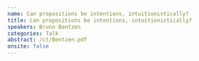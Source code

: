 ```yaml
---
name: Can propositions be intentions, intuitionistically?
title: Can propositions be intentions, intuitionistically?
speakers: Bruno Bentzen
categories: Talk
abstract: /ct/Bentzen.pdf
onsite: false
---
```

